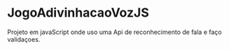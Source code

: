 # JogoAdivinhacaoVozJS

Projeto em javaScript onde uso uma Api de reconhecimento de fala e faço validaçoes.
